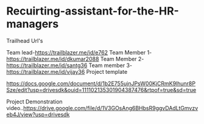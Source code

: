 # Recuirting-assistant-for-the-HR-managers

 Trailhead Url's

Team lead-https://trailblazer.me/id/e762
Team Member 1-https://trailblazer.me/id/dkumar2088
Team Member 2-https://trailblazer.me/id/santg36
Team member 3-https://trailblazer.me/id/vijay36
Project template 


https://docs.google.com/document/d/1b2E755ujnJPsW00KjCRmK9lhunr8PSze/edit?usp=drivesdk&ouid=111102135301904387476&rtpof=true&sd=true


Project Demonstration video..https://drive.google.com/file/d/1V3GOsAng6BHbsR9ggvDAdLtGmvzveb4J/view?usp=drivesdk

